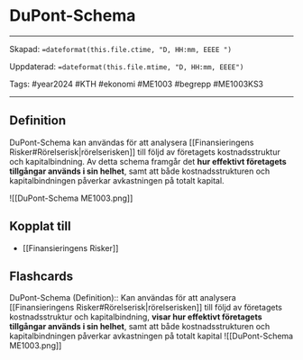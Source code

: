 # DuPont-Schema

---

Skapad: `=dateformat(this.file.ctime, "D, HH:mm, EEEE ")`

Uppdaterad: `=dateformat(this.file.mtime, "D, HH:mm, EEEE")`

Tags: #year2024 #KTH #ekonomi #ME1003 #begrepp #ME1003KS3

---

## Definition

DuPont-Schema kan användas för att analysera [[Finansieringens Risker#Rörelserisk|rörelserisken]] till följd av företagets kostnadsstruktur och kapitalbindning. Av detta schema framgår det **hur effektivt företagets tillgångar används i sin helhet**, samt att både kostnadsstrukturen och kapitalbindningen påverkar avkastningen på totalt kapital.

![[DuPont-Schema ME1003.png]]

## Kopplat till

- [[Finansieringens Risker]]

## Flashcards

DuPont-Schema (Definition):: Kan användas för att analysera [[Finansieringens Risker#Rörelserisk|rörelserisken]] till följd av företagets kostnadsstruktur och kapitalbindning, **visar hur effektivt företagets tillgångar används i sin helhet**, samt att både kostnadsstrukturen och kapitalbindningen påverkar avkastningen på totalt kapital ![[DuPont-Schema ME1003.png]]
<!--SR:!2024-03-06,1,230!2024-03-07,3,250-->
